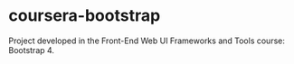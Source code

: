 # coursera-bootstrap
Project developed in the Front-End Web UI Frameworks and Tools course: Bootstrap 4.
